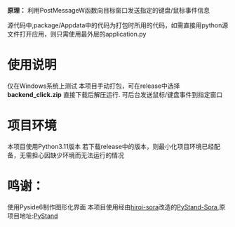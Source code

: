 **原理：** 利用PostMessageW函数向目标窗口发送指定的键盘/鼠标事件信息

源代码中,package/Appdata中的代码为打包时所用的代码，如需直接用python源文件打开应用，则只需使用最外层的application.py

使用说明
=
仅在Windows系统上测试
本项目手动打包，可在release中选择 **backend_click.zip** 直接下载后解压运行.
可后台发送鼠标/键盘事件到指定窗口

项目环境
=
本项目使用Python3.11版本
若下载release中的版本，则最小化项目环境已经配备，无需担心因缺少环境而无法运行的情况

鸣谢：
=
使用Pyside6制作图形化界面
本项目使用经由[hiroi-sora](https://github.com/hiroi-sora/PyStand-Sora/commits?author=hiroi-sora)改造的[PyStand-Sora](https://github.com/hiroi-sora/PyStand-Sora),原项目地址:[PyStand](https://github.com/skywind3000/PyStand)
